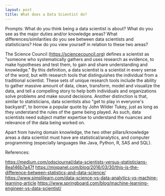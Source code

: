 ```yaml
---
layout: post
title: What does a Data Scientist do?
---
```


Prompts: 
What do you think being a data scientist is about?
What do you see as the major duties and/or knowledge areas?
What differences/similarities do you see between data scientists and statisticians?
How do you view yourself in relation to these two areas?

The Science Council (https://sciencecouncil.org) defines a scientist as "someone who systematically gathers and uses research as evidence, to make hypotheses and test them, to gain and share understanding and knowledge." By this definition, a data scientist is a scientist in every sense of the word, but with research tools that distinguishes the individual from a traditional scientist. These sets of unique research tools include the ability to gather massive amount of data, clean, transform, model and visualize the data, and tell a compelling story to help both individuals and organizations solve problems and make sound decisions.  Another distinction is that, similar to statisticians, data scientists also "get to play in everyone's backyard", to borrow a popular quote by John Wilder Tukey, just as long as they understand the rules of the game being played. As such, data scientists need subject matter expertise to understand the nuances and relevance of the data being worked on.

Apart from having domain knowledge, the two other pillars/knowledge areas a data scientist must have are statistical/analytics, and computer programming (especially languages like Java, Python, R, SAS and SQL). 


References:

https://medium.com/odscjournal/data-scientists-versus-statisticians-8ea146b7a47f
https://mixpanel.com/blog/2016/03/30/this-is-the-difference-between-statistics-and-data-science/
https://www.simplilearn.com/data-science-vs-data-analytics-vs-machine-learning-article
https://www.springboard.com/blog/machine-learning-engineer-vs-data-scientist/
